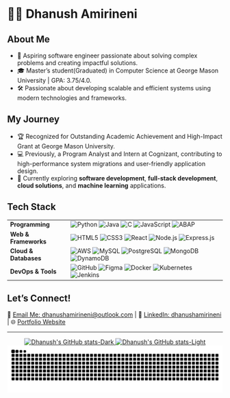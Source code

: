 # 👨‍💻 Dhanush Amirineni

## About Me
- 🌟 Aspiring software engineer passionate about solving complex problems and creating impactful solutions.  
- 🎓 Master’s student(Graduated) in Computer Science at George Mason University | GPA: 3.75/4.0. 
- 🛠️ Passionate about developing scalable and efficient systems using modern technologies and frameworks.

## My Journey
- 🏆 Recognized for Outstanding Academic Achievement and High-Impact Grant at George Mason University.
- 💻 Previously, a Program Analyst and Intern at Cognizant, contributing to high-performance system migrations and user-friendly application design.
- 🌱 Currently exploring **software development**, **full-stack development**, **cloud solutions**, and **machine learning** applications.

<!-- ## Tech Stack
- **Programming:** Python, Java, C, JavaScript, ABAP
- **Web & Frameworks:** React.js, Node.js, Express.js, Bootstrap
- **Cloud & Databases:** AWS (S3, EC2, RDS), MySQL, PostgreSQL, DynamoDB
- **DevOps & Tools:** GitHub, Figma, JIRA, Docker, Kubernetes, Jenkins-->

## Tech Stack

<div align="left">
  <table>
    <tr>
      <td align="left"><strong>Programming</strong></td>
      <td>
        <img src="https://img.shields.io/badge/Python-3670A0?style=for-the-badge&logo=python&logoColor=ffdd54" alt="Python" />
        <img src="https://img.shields.io/badge/Java-ED8B00?style=for-the-badge&logo=java&logoColor=white" alt="Java" />
        <img src="https://img.shields.io/badge/C-A8B9CC?style=for-the-badge&logo=c&logoColor=white" alt="C" />
        <img src="https://img.shields.io/badge/JavaScript-F7DF1E?style=for-the-badge&logo=javascript&logoColor=black" alt="JavaScript" />
        <img src="https://img.shields.io/badge/ABAP-0078D4?style=for-the-badge&logo=sap&logoColor=white" alt="ABAP" />
      </td>
    </tr>
    <tr>
      <td align="left"><strong>Web & Frameworks</strong></td>
      <td>
        <img src="https://img.shields.io/badge/HTML5-E34F26?style=for-the-badge&logo=html5&logoColor=white" alt="HTML5" />
        <img src="https://img.shields.io/badge/CSS3-1572B6?style=for-the-badge&logo=css3&logoColor=white" alt="CSS3" />
        <img src="https://img.shields.io/badge/React-20232A?style=for-the-badge&logo=react&logoColor=61DAFB" alt="React" />
        <img src="https://img.shields.io/badge/Node.js-339933?style=for-the-badge&logo=nodedotjs&logoColor=white" alt="Node.js" />
        <img src="https://img.shields.io/badge/Express.js-404D59?style=for-the-badge" alt="Express.js" />
      </td>
    </tr>
    <tr>
      <td align="left"><strong>Cloud & Databases</strong></td>
      <td>
        <img src="https://img.shields.io/badge/AWS-232F3E?style=for-the-badge&logo=amazon-aws&logoColor=FF9900" alt="AWS" />
        <img src="https://img.shields.io/badge/MySQL-4479A1?style=for-the-badge&logo=mysql&logoColor=white" alt="MySQL" />
        <img src="https://img.shields.io/badge/PostgreSQL-4169E1?style=for-the-badge&logo=postgresql&logoColor=white" alt="PostgreSQL" />
        <img src="https://img.shields.io/badge/MongoDB-47A248?style=for-the-badge&logo=mongodb&logoColor=white" alt="MongoDB" />
        <img src="https://img.shields.io/badge/DynamoDB-4053D6?style=for-the-badge&logo=amazondynamodb&logoColor=white" alt="DynamoDB" />
      </td>
    </tr>
    <tr>
      <td align="left"><strong>DevOps & Tools</strong></td>
      <td>
        <img src="https://img.shields.io/badge/GitHub-181717?style=for-the-badge&logo=github&logoColor=white" alt="GitHub" />
        <img src="https://img.shields.io/badge/Figma-F24E1E?style=for-the-badge&logo=figma&logoColor=white" alt="Figma" />
        <img src="https://img.shields.io/badge/Docker-2496ED?style=for-the-badge&logo=docker&logoColor=white" alt="Docker" />
        <img src="https://img.shields.io/badge/Kubernetes-326CE5?style=for-the-badge&logo=kubernetes&logoColor=white" alt="Kubernetes" />
        <img src="https://img.shields.io/badge/Jenkins-D24939?style=for-the-badge&logo=jenkins&logoColor=white" alt="Jenkins" />
      </td>
    </tr>
  </table>
</div>

## Let’s Connect!
📩 [Email Me: dhanushamirineni@outlook.com](mailto:dhanushamirineni@outlook.com) | 🔗 [LinkedIn: dhanushamirineni](https://www.linkedin.com/in/dhanushamirineni) | 🌐 [Portfolio Website](http://dhanushamirineni.com/) 

---

<div align="center">
  <!-- GitHub stats from https://github.com/anuraghazra/github-readme-stats -->
  <a href="https://github.com/dhanushamirineni/github-readme-stats#gh-dark-mode-only">
    <img src="https://github-readme-stats.vercel.app/api?username=dhanushamirineni&show_icons=true&theme=dark#gh-dark-mode-only" alt="Dhanush's GitHub stats-Dark" />
  </a>
  <a href="https://github.com/dhanushamirineni/github-readme-stats#gh-light-mode-only">
    <img src="https://github-readme-stats.vercel.app/api?username=dhanushamirineni&show_icons=true&theme=default#gh-light-mode-only" alt="Dhanush's GitHub stats-Light" />
  </a>
</div>


<!-- snake -->
<div align="center">
  <img src="https://github.com/dhanushamirineni/dhanushamirineni/blob/output/github-snake-dark.svg" alt="snake gif" />
</div>


